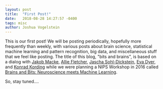 ```yaml
---
layout: post
title:  "First Post!"
date:   2018-08-28 14:27:57 -0400
tags: misc
author: Joshua Vogelstein
---
```


This is our first post!  We will be posting periodically, hopefully more frequently than weekly, with various posts about brain science, statistical machine learning and pattern recognition, big data, and miscellaneous stuff that we feel like posting.  The title of this blog, "bits and brains", is based on a dialog with [Jakob Macke](https://www.mackelab.org/), [Allie Fletcher](http://www.stat.ucla.edu/~akfletcher/), [Jascha Sohl-Dickstein](http://www.sohldickstein.com/), [Eva Dyer](http://dyerlab.gatech.edu/), and [Konrad Kording](http://kordinglab.com/) while we were planning a NIPS Workshop in 2016 called [Brains and Bits: Neuroscience meets Machine Learning](https://nips.cc/Conferences/2016/Schedule?showEvent=6247). 


So, stay tuned....

